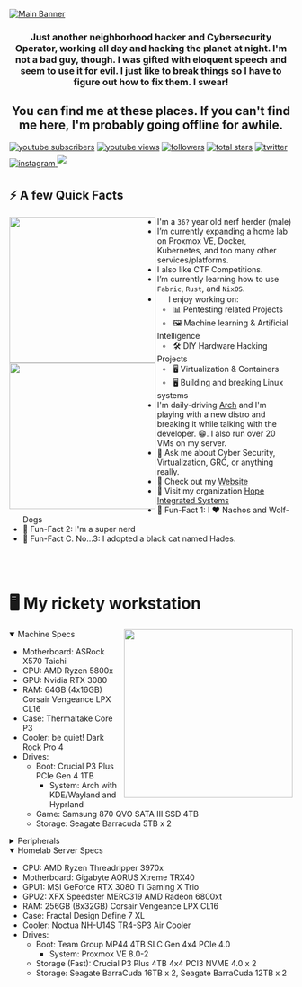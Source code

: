  [![Main Banner](https://github.com/cypheroxide/cypheroxide/assets/72179176/725cc982-713d-4383-aea8-1a203397fbdc)](https://angelsantiago.me)

<!--Welcome to my readme source! Glad to see you here. Some would say this was fun, but I only chose to do this because I was tired of a plain looking profile. In any case, thanks for stopping by-->

<h3 align="center">Just another neighborhood hacker and Cybersecurity Operator, working all day and hacking the planet at night. I'm not a bad guy, though. I was gifted with eloquent speech and seem to use it for evil. I just like to break things so I have to figure out how to fix them. I swear! </h3>
<div align="center">

<h2 align="center">You can find me at these places. If you can't find me here, I'm probably going offline for awhile.</h2></div>
<p align="left">
   <a href="https://www.youtube.com/c/cypher-oxide?sub_confirmation=1">
         <img alt="youtube subscribers" title="Subscribe to my YouTube channel" src="https://custom-icon-badges.demolab.com/youtube/channel/subscribers/UCLEQ8FAo6qX86FZNUmrEgdA?color=%23E05D44&label=SUBSCRIBE&logo=video&logoColor=white&style=for-the-badge&labelColor=CE4630"/></a> 
      <a href="https://www.youtube.com/c/cypher-oxide">
         <img alt="youtube views" title="YouTube views" src="https://custom-icon-badges.demolab.com/youtube/channel/views/UCLEQ8FAo6qX86FZNUmrEgdA?color=%23E1AD0E&logo=eye&logoColor=white&style=for-the-badge&labelColor=C79600"/></a> 
      <a href="https://github.com/cypheroxide?tab=followers">
         <img alt="followers" title="Follow me on Github" src="https://custom-icon-badges.demolab.com/github/followers/cypheroxide?color=236ad3&labelColor=1155ba&style=for-the-badge&logo=person-add&label=Follow&logoColor=white"/></a>
      <a href="https://github.com/cypheroxide?tab=repositories&sort=stargazers">
         <img alt="total stars" title="Total stars on GitHub" src="https://custom-icon-badges.demolab.com/github/stars/cypheroxide?color=55960c&style=for-the-badge&labelColor=488207&logo=star"/></a>
      <a href="https://twitter.com/HopeIntSys" target="_blank">
         <img src=https://img.shields.io/badge/twitter-%2300acee.svg?&style=for-the-badge&logo=twitter&logoColor=white alt=twitter style="margin-bottom: 5px;" /></a>
      <a href="https://instagram.com/cypheroxide" target="_blank">
         <img src=https://img.shields.io/badge/instagram-%23000000.svg?&style=for-the-badge&logo=instagram&logoColor=white alt=instagram style="margin-bottom: 5px;"/>
      <a href="https://discord.gg/athena-os-977645785170714644" target="_blank">
         <img src="https://img.shields.io/badge/Discord-5865F2?style=for-the-badge&logo=discord&logoColor=white" style="margin-bottom: 5px;"/></a>

## ⚡️ A few Quick Facts

<!--This part was an absolute nightmare to figure out. Turns out that GitHub's extended markdown is scuffed and not like I understand it. Left-embedded gifs break everything, so what you see below is the only way to fix it. I seem to be the only one to have even gotten that far.
-->

<div>
  <img align="left" height="260vh" src="https://github.com/cypheroxide/cypheroxide/assets/72179176/e71d5129-c49d-4094-afa5-271a2b23c4f1.gif">
  <img align="left" height="260vh" src="https://upload.wikimedia.org/wikipedia/commons/3/3d/1_120_transparent.png">
</div>

-  I'm a `36?` year old nerf herder (male)
-  I’m currently expanding a home lab on Proxmox VE, Docker, Kubernetes, and too many other services/platforms.
-  I also like CTF Competitions.
-  I’m currently learning how to use `Fabric`, `Rust`, and `NixOS`.
- <img src="https://media.giphy.com/media/WUlplcMpOCEmTGBtBW/giphy.gif" width="16">  I enjoy working on:<br>
&nbsp; ∘ &nbsp; 📊 Pentesting related Projects<br>
&nbsp; ∘ &nbsp; 🖼 Machine learning & Artificial Intelligence<br>
&nbsp; ∘ &nbsp; 🛠 DIY Hardware Hacking Projects<br>
&nbsp; ∘ &nbsp; 🖥️ Virtualization & Containers<br>
&nbsp; ∘ &nbsp; 🖥️ Building and breaking Linux systems<br>
- I'm daily-driving [Arch]([https://archlinux.org/]) and I'm playing with a new distro and breaking it while talking with the developer. 😁. I also run over 20 VMs on my server.
- 💬 Ask me about Cyber Security, Virtualization, GRC, or anything really.
- 📙 Check out my [Website](https://angelsantiago.me)
- 📙 Visit my organization [Hope Integrated Systems](https://www.hopeintsys.com)
- 🎉 Fun-Fact 1: I ❤️ Nachos and Wolf-Dogs
- 🎉 Fun-Fact 2: I'm a super nerd
- 🎉 Fun-Fact C. No...3: I adopted a black cat named Hades.

<br><br>

# 🖥️ My rickety workstation

<img align="right" height="300vh" src="https://github.com/cypheroxide/cypheroxide/assets/72179176/cc1b64eb-a6a6-42a1-b026-3529455f7ba8">
<details open>
  <summary>Machine Specs</summary>

  - Motherboard: ASRock X570 Taichi
  - CPU: AMD Ryzen 5800x
  - GPU: Nvidia RTX 3080
  - RAM: 64GB (4x16GB) Corsair Vengeance LPX CL16
  - Case: Thermaltake Core P3
  - Cooler: be quiet! Dark Rock Pro 4
  - Drives:
    - Boot: Crucial P3 Plus PCIe Gen 4 1TB
      - System: Arch with KDE/Wayland and Hyprland
    - Game: Samsung 870 QVO SATA III SSD 4TB
    - Storage: Seagate Barracuda 5TB x 2

</details>

<details>
  <summary>Peripherals</summary>

  - Monitor: 3x UPERFECT 500 nits 10bit 16" Frameless 120hz 2560 x 1600, 1x ZSCMALLS 15.6" 60hz 1080 X 1920 (vertical)
  - Phone: Google Pixel 6XL w/GrapheneOS (formerly OnePlus 7 Pro w/LineageOS 21)
  - Phone 2: Oneplus 7 Pro Dual Boot eOS and Kali Nethunter w/Kirisakura Kernal
  - Keyboard: Drop Enter + Lord of the Rings w/ Dwarvish Keycap Set, Holy Panda X switches, Phantom Stabs; added foam mod, force break mod, tuned stabs, lubed springs.
  - Mouse: UtechSmart Venus Pro RGB Wireless + 16M Chroma RGB, 16 programmable buttons, 16K DPI
  - Webcam 1: Anker PowerConf C200 2k
  - Webcam 2: Anker PowerConf C200 2k
  - Audio Equip:
    - Speakers: N/A (Apartment Life)
    - Amplifier/DAC: Qudelix-5K Bluetooth, aptX Adaptive/aptX HD
    - Microphone: Hyper X QuadCast (Blue Yeti too heavy for boom arm)
    - Headphones: Sony WH-1000XM4 (Wireless/Wired, ANC)
    - Headphones 2: Sennheiser HD 599 Open Back
    - Earbuds/IEMs: MEE audio M6 Pro 2nd Gen, Wired + BTC2 aptX Bluetooth adapter

  </details>
<details open>
  <summary>Homelab Server Specs</summary>

  - CPU: AMD Ryzen Threadripper 3970x
  - Motherboard: Gigabyte AORUS Xtreme TRX40
  - GPU1: MSI GeForce RTX 3080 Ti Gaming X Trio
  - GPU2: XFX Speedster MERC319 AMD Radeon 6800xt
  - RAM: 256GB (8x32GB) Corsair Vengeance LPX CL16
  - Case: Fractal Design Define 7 XL
  - Cooler: Noctua NH-U14S TR4-SP3 Air Cooler
  - Drives:
    - Boot: Team Group MP44 4TB SLC Gen 4x4 PCIe 4.0
      - System: Proxmox VE 8.0-2
    - Storage (Fast): Crucial P3 Plus 4TB 4x4 PCI3 NVME 4.0 x 2
    - Storage: Seagate BarraCuda 16TB x 2, Seagate BarraCuda 12TB x 2

</details>

<br><br>


<br><br>

